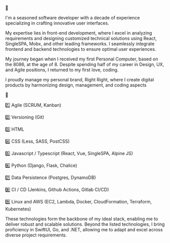 👋

I'm a seasoned software developer with a decade of experience specializing in crafting innovative user interfaces.

My expertise lies in front-end development, where I excel in analyzing requirements and designing customized technical solutions using React, SingleSPA, Mobx, and other leading frameworks. I seamlessly integrate frontend and backend technologies to ensure optimal user experiences.

My journey began when I received my first Personal Computer, based on the 8086, at the age of 8. Despite spending half of my career in Design, UX, and Agile positions, I returned to my first love, coding.

I proudly manage my personal brand, Right Right, where I create digital products by harmonizing design, management, and coding aspects

🚀

1️⃣ Agile (SCRUM, Kanban)

2️⃣ Versioning (Git)

3️⃣ HTML

4️⃣ CSS (Less, SASS, PostCSS)

5️⃣ Javascript / Typescript (React, Vue, SingleSPA, Alpine JS)

6️⃣ Python (Django, Flask, Chalice)

7️⃣ Data Persistence (Postgres, DynamoDB)

8️⃣ CI / CD (Jenkins, Github Actions, Gitlab CI/CD)

9️⃣ Linux and AWS (EC2, Lambda, Docker, CloudFormation, Terraform, Kubernetes)

These technologies form the backbone of my ideal stack, enabling me to deliver robust and scalable solutions.
Beyond the listed technologies, I bring proficiency in SwiftUI, Go, and .NET, allowing me to adapt and excel across diverse project requirements.
